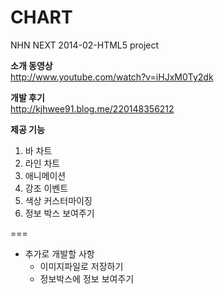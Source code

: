 CHART
====
NHN NEXT 2014-02-HTML5 project <br>

**소개 동영상**  <br>
http://www.youtube.com/watch?v=iHJxM0Ty2dk <br>

**개발 후기**  <br>
http://kjhwee91.blog.me/220148356212 <br>

**제공 기능**  <br>
  1) 바 차트 <br>
  2) 라인 차트 <br>
  3) 애니메이션 <br>
  4) 강조 이벤트 <br>
  5) 색상 커스터마이징 <br>
  6) 정보 박스 보여주기 <br>

===

- 추가로 개발할 사항
   - 이미지파일로 저장하기
   - 정보박스에 정보 보여주기
